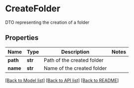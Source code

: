 # CreateFolder

DTO representing the creation of a folder

## Properties
Name | Type | Description | Notes
------------ | ------------- | ------------- | -------------
**path** | **str** | Path of the created folder | 
**name** | **str** | Name of the created folder | 

[[Back to Model list]](../README.md#documentation-for-models) [[Back to API list]](../README.md#documentation-for-api-endpoints) [[Back to README]](../README.md)



